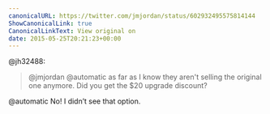 ```yaml
---
canonicalURL: https://twitter.com/jmjordan/status/602932495575814144
ShowCanonicalLink: true
CanonicalLinkText: View original on
date: 2015-05-25T20:21:23+00:00
---
```

@jh32488:

> @jmjordan @automatic as far as I know they aren't selling the original one anymore. Did you get the $20 upgrade discount?

@automatic No! I didn’t see that option.